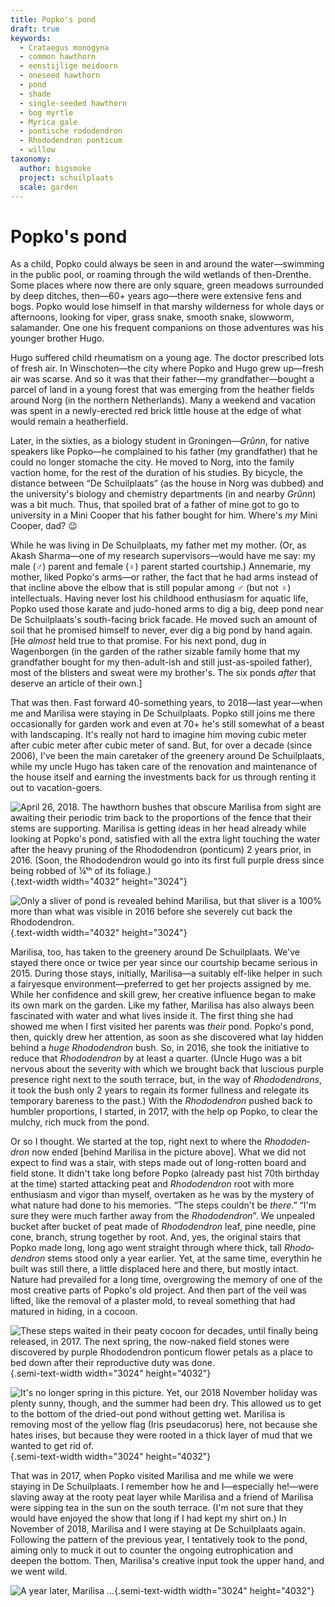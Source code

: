 ```yaml
---
title: Popko's pond
draft: true
keywords:
  - Crataegus monogyna
  - common hawthorn
  - eenstijlige meidoorn
  - oneseed hawthorn
  - pond
  - shade
  - single-seeded hawthorn
  - bog myrtle
  - Myrica gale
  - pontische rododendron
  - Rhododendron ponticum
  - willow
taxonomy:
  author: bigsmoke
  project: schuilplaats
  scale: garden
---
```


# Popko's pond

As a child, Popko could always be seen in and around the water—swimming in the public pool, or roaming through the wild wetlands of then-Drenthe. Some places where now there are only square, green meadows surrounded by deep ditches, then—60+ years ago—there were extensive fens and bogs. Popko would lose himself in that marshy wilderness for whole days or afternoons, looking for viper, grass snake, smooth snake, slowworm, salamander. One one his frequent companions on those adventures was his younger brother Hugo.

Hugo suffered child rheumatism on a young age. The doctor prescribed lots of fresh air. In Winschoten—the city where Popko and Hugo grew up—fresh air was scarse. And so it was that their father—my grandfather—bought a parcel of land in a young forest that was emerging from the heather fields around Norg (in the northern Netherlands). Many a weekend and vacation was spent in a newly-erected red brick little house at the edge of what would remain a heatherfield.

Later, in the sixties, as a biology student in Groningen—<i lang="gos">Grûnn</i>, for native speakers like Popko—he complained to his father (my grandfather) that he could no longer stomache the city. He moved to Norg, into the family vaction home, for the rest of the duration of his studies. By bicycle, the distance between “De Schuilplaats” (as the house in Norg was dubbed) and the university's biology and chemistry departments (in and nearby <i lang="gos">Grûnn</i>) was a bit much. Thus, that spoiled brat of a father of mine got to go to university in a Mini Cooper that his father bought for him. Where's _my_ Mini Cooper, dad? 😉

While he was living in De Schuilplaats, my father met my mother. (Or, as Akash Sharma—one of my research supervisors—would have me say: my male (♂) parent and female (♀) parent started courtship.) Annemarie, my mother, liked Popko's arms—or rather, the fact that he had arms instead of that incline above the elbow that is still popular among ♂ (but not ♀) intellectuals. Having never lost his childhood enthusiasm for aquatic life, Popko used those karate and judo-honed arms to dig a big, deep pond near De Schuilplaats's south-facing brick facade. He moved such an amount of soil that he promised himself to never, ever dig a big pond by hand again. [He _almost_ held true to that promise. For his next pond, dug in Wagenborgen (in the garden of the rather sizable family home that my grandfather bought for my then-adult-ish and still just-as-spoiled father), most of the blisters and sweat were my brother's. The six ponds _after_ that deserve an article of their own.]

That was then. Fast forward 40-something years, to 2018—last year—when me and Marilisa were staying in De Schuilplaats. Popko still joins me there occasionally for garden work and even at 70+ he's still somewhat of a beast with landscaping. It's really not hard to imagine him moving cubic meter after cubic meter after cubic meter of sand. But, for over a decade (since 2006), I've been the main caretaker of the greenery around De Schuilplaats, while my uncle Hugo has taken care of the renovation and maintenance of the house itself and earning the investments back for us through renting it out to vacation-goers.

![April 26, 2018. The hawthorn bushes that obscure Marilisa from sight are awaiting their periodic trim back to the proportions of the fence that their stems are supporting. Marilisa is getting ideas in her head already while looking at Popko's pond, satisfied with all the extra light touching the water after the heavy pruning of the <i lang="la">Rhododendron (ponticum)</i> 2 years prior, in 2016. (Soon, the <i lang="la">Rhododendron</i> would go into its first full purple dress since being robbed of ¼ᵗʰ of its foliage.)](Schuilplaats_2018-04-26_Marilisa_is_getting_ideas_in_her_head_already.jpg){.text-width width="4032" height="3024"}

![Only a sliver of pond is revealed behind Marilisa, but that sliver is a 100% more than what was visible in 2016 before she severely cut back the <i lang="la">Rhododendron</i>.](Schuilplaats_2018-04-26_Rhododenderon_next_to_pond_and_goofy_M.jpg){.text-width width="4032" height="3024"}

Marilisa, too, has taken to the greenery around De Schuilplaats. We've stayed there once or twice per year since our courtship became serious in 2015. During those stays, initially, Marilisa—a suitably elf-like helper in such a fairyesque environment—preferred to get her projects assigned by me. While her confidence and skill grew, her creative influence began to make its own mark on the garden. Like my father, Marilisa has also always been fascinated with water and what lives inside it. The first thing she had showed me when I first visited her parents was _their_ pond. Popko's pond, then, quickly drew her attention, as soon as she discovered what lay hidden behind a _huge_ <i lang="la">Rhododendron</i> bush. So, in 2016, she took the initiative to reduce that <i lang="la">Rhododendron</i> by at least a quarter. (Uncle Hugo was a bit nervous about the severity with which we brought back that luscious purple presence right next to the south terrace, but, in the way of <i lang="la">Rhododendrons</i>, it took the bush only 2 years to regain its former fullness and relegate its temporary bareness to the past.) With the <i lang="la">Rhododendron</i> pushed back to humbler proportions, I started, in 2017, with the help op Popko, to clear the mulchy, rich muck from the pond.

Or so I thought. We started at the top, right next to where the <i lang="la">Rhododendron</i> now ended [behind Marilisa in the picture above]. What we did not expect to find was a stair, with steps made out of long-rotten board and field stone. It didn't take long before Popko (already past hist 70th birthday at the time) started attacking peat and <i lang="la">Rhododendron</i> root with more enthusiasm and vigor than myself, overtaken as he was by the mystery of what nature had done to his memories. “The steps couldn't be _there_.” “I'm sure they were much farther away from the <i lang="la">Rhododendron</i>”. We unpealed bucket after bucket of peat made of <i lang="la">Rhododendron</i> leaf, pine needle, pine cone, branch, strung together by root. And, yes, the original stairs that Popko made long, long ago went straight through where thick, tall <i lang="la">Rhododendron</i> stems stood only a year earlier. Yet, at the same time, everythin he built was still there, a little displaced here and there, but mostly intact. Nature had prevailed for a long time, overgrowing the memory of one of the most creative parts of Popko's old project. And then part of the veil was lifted, like the removal of a plaster mold, to reveal something that had matured in hiding, in a cocoon.

![These steps waited in their peaty cocoon for decades, until finally being released, in 2017. The next spring, the now-naked field stones were discovered by purple <i lang="la">Rhododendron ponticum</i> flower petals as a place to bed down after their reproductive duty was done.](Schuilplaats_2018-05-23_Rhododenderon_flower_heads_in_pond.jpg){.semi-text-width width="3024" height="4032"}

![It's no longer spring in this picture. Yet, our 2018 November holiday was plenty sunny, though, and the summer had been dry. This allowed us to get to the bottom of the dried-out pond without getting wet. Marilisa is removing most of the yellow flag (<i lang="la">Iris pseudacorus</i>) here, not because she hates irises, but because they were rooted in a thick layer of mud that we wanted to get rid of.](Schuilplaats_2018-11-14_Marilisa_fights_the_yellow_flag.jpg){.semi-text-width width="3024" height="4032"}

That was in 2017, when Popko visited Marilisa and me while we were staying in De Schuilplaats. I remember how he and I—especially he!—were slaving away at the rooty peat layer while Marilisa and a friend of Marilisa were sipping tea in the sun on the south terrace. (I'm not sure that they would have enjoyed the show that long if I had kept my shirt on.) In November of 2018, Marilisa and I were staying at De Schuilplaats again. Following the pattern of the previous year, I tentatively took to the pond, aiming only to muck it out to counter the ongoing eutrophication and deepen the bottom. Then, Marilisa's creative input took the upper hand, and we went wild.

![A year later, Marilisa …](Schuilplaats_2018-11-13_A_bucket_with_muck_from_the_pond.jpg){.semi-text-width width="3024" height="4032"}

